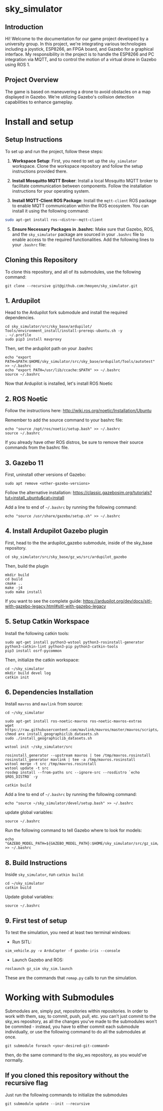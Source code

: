 # sky_simulator

## Introduction

Hi! Welcome to the documentation for our game project developed by a university group. In this project, we're integrating various technologies including a joystick, ESP8266, an FPGA board, and Gazebo for a graphical interface. My responsibility in the project is to handle the ESP8266 and PC integration via MQTT, and to control the motion of a virtual drone in Gazebo using ROS 1.

## Project Overview

The game is based on maneuvering a drone to avoid obstacles on a map displayed in Gazebo. We're utilizing Gazebo's collision detection capabilities to enhance gameplay.


# Install and setup

## Setup Instructions

To set up and run the project, follow these steps:

1. **Workspace Setup**: First, you need to set up the `sky_simulator` workspace. Clone the workspace repository and follow the setup instructions provided there.

2. **Install Mosquitto MQTT Broker**: Install a local Mosquitto MQTT broker to facilitate communication between components. Follow the installation instructions for your operating system.

3. **Install MQTT-Client ROS Package**: Install the `mqtt-client` ROS package to enable MQTT communication within the ROS ecosystem. You can install it using the following command:

```bash
sudo apt-get install ros-<distro>-mqtt-client
```

5. **Ensure Necessary Packages in .bashrc**: Make sure that Gazebo, ROS, and the `sky_simulator` package are sourced in your `.bashrc` file to enable access to the required functionalities. Add the following lines to your `.bashrc` file:


## Cloning this Repository

To clone this repository, and all of its submodules, use the following command:
```
git clone --recursive git@github.com:hmoyen/sky_simulator.git
```

## 1. Ardupilot
Head to the Ardupilot fork submodule and install the required dependencies.

```
cd sky_simulator/src/sky_base/ardupilot/
Tools/environment_install/install-prereqs-ubuntu.sh -y
. ~/.profile
sudo pip3 install mavproxy
``` 
Then, set the ardupilot path on your .bashrc
```
echo "export PATH=$PATH:$HOME/sky_simulator/src/sky_base/ardupilot/Tools/autotest" >> ~/.bashrc
echo "export PATH=/usr/lib/ccache:$PATH" >> ~/.bashrc
source ~/.bashrc
```

Now that Ardupilot is installed, let's install ROS Noetic

## 2. ROS Noetic
Follow the instructions here: http://wiki.ros.org/noetic/Installation/Ubuntu

Remember to add the source command to your bashrc file:
```
echo "source /opt/ros/noetic/setup.bash" >> ~/.bashrc
source ~/.bashrc
```

If you already have other ROS distros, be sure to remove their source commands from the bashrc file.

## 3. Gazebo 11

First, uninstall other versions of Gazebo:
```
sudo apt remove <other-gazebo-versions>
```

Follow the alternative installation: https://classic.gazebosim.org/tutorials?tut=install_ubuntu&cat=install

Add a line to end of `~/.bashrc` by running the following command:
```
echo "source /usr/share/gazebo/setup.sh" >> ~/.bashrc
```

## 4. Install Ardupilot Gazebo plugin

First, head to the the ardupilot_gazebo submodule, inside of the sky_base repository.
```
cd sky_simulator/src/sky_base/gz_ws/src/ardupilot_gazebo
```
Then, build the plugin

```
mkdir build
cd build
cmake ..
make -j4
sudo make install
```

If you want to see the complete guide: https://ardupilot.org/dev/docs/sitl-with-gazebo-legacy.html#sitl-with-gazebo-legacy

## 5. Setup Catkin Workspace

Install the following catkin tools:

```
sudo apt-get install python3-wstool python3-rosinstall-generator python3-catkin-lint python3-pip python3-catkin-tools
pip3 install osrf-pycommon
```


Then, initialize the catkin workspace:

```
cd ~/sky_simulator
mkdir build devel log
catkin init
```

## 6. Dependencies Installation
Install `mavros` and `mavlink` from source:
```
cd ~/sky_simulator

sudo apt-get install ros-noetic-mavros ros-noetic-mavros-extras
wget https://raw.githubusercontent.com/mavlink/mavros/master/mavros/scripts/install_geographiclib_datasets.sh
chmod a+x install_geographiclib_datasets.sh
sudo ./install_geographiclib_datasets.sh

wstool init ~/sky_simulator/src

rosinstall_generator --upstream mavros | tee /tmp/mavros.rosinstall
rosinstall_generator mavlink | tee -a /tmp/mavros.rosinstall
wstool merge -t src /tmp/mavros.rosinstall
wstool update -t src
rosdep install --from-paths src --ignore-src --rosdistro `echo $ROS_DISTRO` -y

catkin build
```

Add a line to end of `~/.bashrc` by running the following command:
```
echo "source ~/sky_simulator/devel/setup.bash" >> ~/.bashrc
```

update global variables:
```
source ~/.bashrc
```

Run the following command to tell Gazebo where to look for models:

```
echo "GAZEBO_MODEL_PATH=${GAZEBO_MODEL_PATH}:$HOME/sky_simulator/src/gz_sim/models" >> ~/.bashrc
```
## 8. Build Instructions

Inside `sky_simulator`, run `catkin build`:

```
cd ~/sky_simulator
catkin build
```

Update global variables:
```
source ~/.bashrc
```

## 9. First test of setup

To test the simulation, you need at least two terminal windows:

- Run SITL:
```console
sim_vehicle.py -v ArduCopter -f gazebo-iris --console
```

- Launch Gazebo and ROS:
```console
roslaunch gz_sim sky_sim.launch
```

These are the commands that `remap.py` calls to run the simulation.

# Working with Submodules

Submodules are, simply put, repositories within repositories. In order to work with them, say, to commit, push, pull, etc. you can't just commit to the sky_ws repository, as all the changes you've made to the submodules won't be commited - instead, you have to either commit each submodule individually, or use the following command to do all the submodules at once.

```
git submodule foreach <your-desired-git-command>
```

then, do the same command to the sky_ws repository, as you would've normally.


## If you cloned this repository without the recursive flag

Just run the following commands to initialize the submodules

```
git submodule update --init --recursive
```

